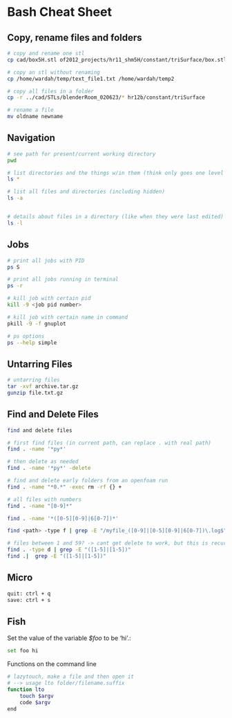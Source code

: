 # Bash Cheat Sheet 

## Copy, rename files and folders
``` bash 
# copy and rename one stl
cp cad/box5H.stl of2012_projects/hr11_shm5H/constant/triSurface/box.stl

# copy an stl without renaming 
cp /home/wardah/temp/text_file1.txt /home/wardah/temp2

# copy all files in a folder
cp -r ../cad/STLs/blenderRoom_020623/* hr12b/constant/triSurface

# rename a file 
mv oldname newname 
```



## Navigation 
``` bash
# see path for present/current working directory 
pwd

# list directories and the things w/in them (think only goes one level down?)
ls * 

# list all files and directories (including hidden)
ls -a 


# details about files in a directory (like when they were last edited) 
ls -l
```


## Jobs 
``` bash 
# print all jobs with PID 
ps S

# print all jobs running in terminal 
ps -r

# kill job with certain pid 
kill -9 <job pid number>

# kill job with certain name in command 
pkill -9 -f gnuplot

# ps options 
ps --help simple 
```

## Untarring Files 
``` bash
# untarring files
tar -xvf archive.tar.gz
gunzip file.txt.gz

```

## Find and Delete Files 
```bash 
find and delete files 

# first find files (in current path, can replace . with real path)
find . -name '*py*'

# then delete as needed
find . -name '*py*' -delete

# find and delete early folders from an openfoam run 
find . -name "*0.*" -exec rm -rf {} +

# all files with numbers
find . -name "[0-9]*"

find . -name '*([0-5][0-9]|6[0-7])*'

find <path> -type f | grep -E "/myfile_([0-9]|[0-5][0-9]|6[0-7])\.log$"

# files between 1 and 59? -> cant get delete to work, but this is recursive 
find . -type d | grep -E "([1-5]|[1-5])"
find .|  grep -E "([1-5]|[1-5])"
```


##  Micro 
```bash
quit: ctrl + q
save: ctrl + s

```


## Fish 

Set the value of the variable _$foo_ to be ‘hi’.:
```bash
set foo hi
```

Functions on the command line 
```bash
# lazytouch, make a file and then open it
# --> usage lto folder/filename.suffix
function lto
    touch $argv
    code $argv
end

```